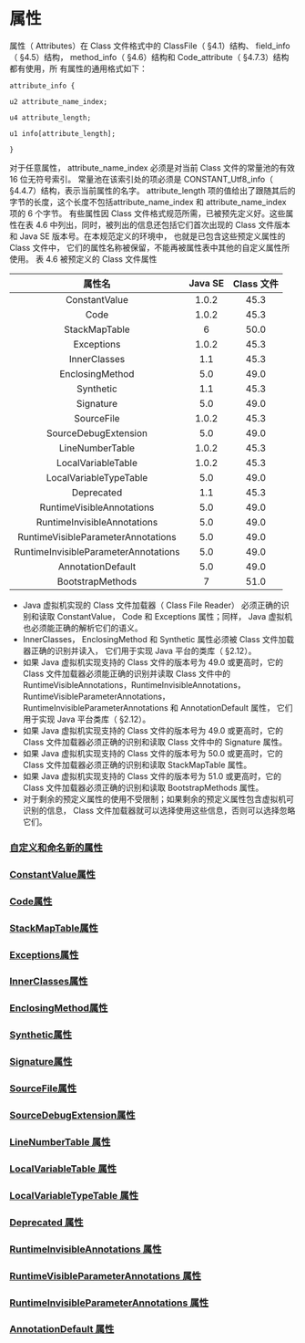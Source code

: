 # 属性

属性（ Attributes）在 Class 文件格式中的 ClassFile（ §4.1）结构、 field_info （ §4.5）结构， method_info（ §4.6）结构和 Code_attribute（ §4.7.3）结构都有使用，所
有属性的通用格式如下：

```
attribute_info {

u2 attribute_name_index;

u4 attribute_length;

u1 info[attribute_length];

}
```

对于任意属性， attribute_name_index 必须是对当前 Class 文件的常量池的有效 16 位无符号索引。 常量池在该索引处的项必须是 CONSTANT_Utf8_info（ §4.4.7）结构，表示当前属性的名字。 attribute_length 项的值给出了跟随其后的字节的长度，这个长度不包括attribute_name_index 和 attribute_name_index 项的 6 个字节。
有些属性因 Class 文件格式规范所需，已被预先定义好。这些属性在表 4.6 中列出，同时，被列出的信息还包括它们首次出现的 Class 文件版本和 Java SE 版本号。在本规范定义的环境中， 也就是已包含这些预定义属性的 Class 文件中， 它们的属性名称被保留，不能再被属性表中其他的自定义属性所使用。
表 4.6 被预定义的 Class 文件属性 

|                 属性名                  | Java SE | Class 文件 |
| :----------------------------------: | :-----: | :------: |
|            ConstantValue             |  1.0.2  |   45.3   |
|                 Code                 |  1.0.2  |   45.3   |
|            StackMapTable             |    6    |   50.0   |
|              Exceptions              |  1.0.2  |   45.3   |
|             InnerClasses             |   1.1   |   45.3   |
|           EnclosingMethod            |   5.0   |   49.0   |
|              Synthetic               |   1.1   |   45.3   |
|              Signature               |   5.0   |   49.0   |
|              SourceFile              |  1.0.2  |   45.3   |
|         SourceDebugExtension         |   5.0   |   49.0   |
|           LineNumberTable            |  1.0.2  |   45.3   |
|          LocalVariableTable          |  1.0.2  |   45.3   |
|        LocalVariableTypeTable        |   5.0   |   49.0   |
|              Deprecated              |   1.1   |   45.3   |
|      RuntimeVisibleAnnotations       |   5.0   |   49.0   |
|     RuntimeInvisibleAnnotations      |   5.0   |   49.0   |
|  RuntimeVisibleParameterAnnotations  |   5.0   |   49.0   |
| RuntimeInvisibleParameterAnnotations |   5.0   |   49.0   |
|          AnnotationDefault           |   5.0   |   49.0   |
|           BootstrapMethods           |    7    |   51.0   |

* Java 虚拟机实现的 Class 文件加载器（ Class File Reader） 必须正确的识别和读取 ConstantValue， Code 和 Exceptions 属性；同样， Java 虚拟机也必须能正确的解析它们的语义。
* InnerClasses， EnclosingMethod 和 Synthetic 属性必须被 Class 文件加载器正确的识别并读入， 它们用于实现 Java 平台的类库（ §2.12）。
* 如果 Java 虚拟机实现支持的 Class 文件的版本号为 49.0 或更高时，它的 Class 文件加载器必须能正确的识别并读取 Class 文件中的 RuntimeVisibleAnnotations，RuntimeInvisibleAnnotations， RuntimeVisibleParameterAnnotations，RuntimeInvisibleParameterAnnotations 和 AnnotationDefault 属性， 它们用于实现 Java 平台类库（ §2.12）。 
* 如果 Java 虚拟机实现支持的 Class 文件的版本号为 49.0 或更高时，它的 Class 文件加载器必须正确的识别和读取 Class 文件中的 Signature 属性。
* 如果 Java 虚拟机实现支持的 Class 文件的版本号为 50.0 或更高时，它的 Class 文件加载器必须正确的识别和读取 StackMapTable 属性。
* 如果 Java 虚拟机实现支持的 Class 文件的版本号为 51.0 或更高时，它的 Class 文件加载器必须正确的识别和读取 BootstrapMethods 属性。
* 对于剩余的预定义属性的使用不受限制；如果剩余的预定义属性包含虚拟机可识别的信息， Class 文件加载器就可以选择使用这些信息，否则可以选择忽略它们。 


### [自定义和命名新的属性](CustomizeAndNameNewProperties.md)

### [ConstantValue属性](ConstantValue.md)

### [Code属性](Code.md)

### [StackMapTable属性](StackMapTable.md)

### [Exceptions属性](Exceptions.md)

### [InnerClasses属性](InnerClasses.md)

### [EnclosingMethod属性](EnclosingMethod.md)

### [Synthetic属性](Synthetic.md)

### [Signature属性](Signature.md)

### [SourceFile属性](SourceFile.md)

### [SourceDebugExtension属性](SourceDebugExtension.md)

### [LineNumberTable 属性](LineNumberTable.md)

### [LocalVariableTable 属性](LocalVariableTable.md)

### [LocalVariableTypeTable 属性](LocalVariableTypeTable.md)

### [Deprecated 属性](Deprecated.md)

### [RuntimeInvisibleAnnotations 属性](RuntimeInvisibleAnnotations.md)

### [RuntimeVisibleParameterAnnotations 属性](RuntimeVisibleParameterAnnotations.md)

### [RuntimeInvisibleParameterAnnotations 属性](RuntimeInvisibleParameterAnnotations.md)

### [AnnotationDefault 属性](AnnotationDefault.md)